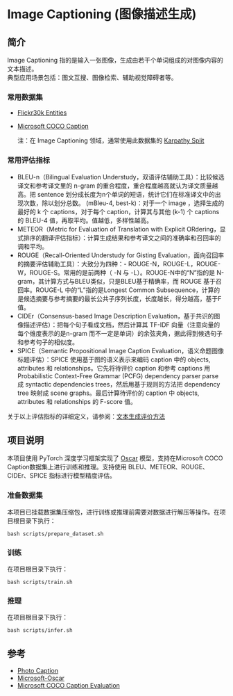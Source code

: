 # Image Captioning (图像描述生成)

## 简介

Image Captioning 指的是输入一张图像，生成由若干个单词组成的对图像内容的文本描述。  
典型应用场景包括：图文互搜、图像检索、辅助视觉障碍者等。

### 常用数据集

 - [Flickr30k Entities](https://github.com/BryanPlummer/flickr30k_entities)
 - [Microsoft COCO Caption](https://cocodataset.org/#download)
 
    注：在 Image Captioning 领域，通常使用此数据集的 [Karpathy Split](https://www.zhihu.com/question/283314344/answer/700488776)


### 常用评估指标

- BLEU-n（Bilingual Evaluation Understudy，双语评估辅助工具）：比较候选译文和参考译文里的 n-gram 的重合程度，重合程度越高就认为译文质量越高。把 sentence 划分成长度为n个单词的短语，统计它们在标准译文中的出现次数，除以划分总数。
(mBleu-4, best-k)：对于一个 image ，选择生成的最好的 k 个 captions，对于每个 caption，计算其与其他 (k-1) 个 captions 的 BLEU-4 值，再取平均。值越低，多样性越高。
- METEOR（Metric for Evaluation of Translation with Explicit ORdering，显式排序的翻译评估指标）：计算生成结果和参考译文之间的准确率和召回率的调和平均。
- ROUGE（Recall-Oriented Understudy for Gisting Evaluation，面向召回率的摘要评估辅助工具）：大致分为四种：- ROUGE-N，ROUGE-L，ROUGE-W，ROUGE-S。常用的是前两种（ -N 与 -L）。ROUGE-N中的“N”指的是 N-gram，其计算方式与BLEU类似，只是BLEU基于精确率，而 ROUGE 基于召回率。ROUGE-L 中的“L”指的是Longest Common Subsequence，计算的是候选摘要与参考摘要的最长公共子序列长度，长度越长，得分越高，基于F值。
- CIDEr（Consensus-based Image Description Evaluation，基于共识的图像描述评估）：把每个句子看成文档，然后计算其 TF-IDF 向量（注意向量的每个维度表示的是n-gram 而不一定是单词）的余弦夹角，据此得到候选句子和参考句子的相似度。
- SPICE（Semantic Propositional Image Caption Evaluation，语义命题图像标题评估）：SPICE 使用基于图的语义表示来编码 caption 中的 objects, attributes 和 relationships。它先将待评价 caption 和参考 captions 用 Probabilistic Context-Free Grammar (PCFG) dependency parser parse 成 syntactic dependencies trees，然后用基于规则的方法把 dependency tree 映射成 scene graphs。最后计算待评价的 caption 中 objects, attributes 和 relationships 的 F-score 值。

关于以上评估指标的详细定义，请参阅：[文本生成评价方法 ](https://zhuanlan.zhihu.com/p/108630305?utm_source=wechat_timeline)


## 项目说明

本项目使用 PyTorch 深度学习框架实现了 [Oscar](https://arxiv.org/abs/2004.06165) 模型，支持在Microsoft COCO Caption数据集上进行训练和推理。支持使用 BLEU、METEOR、ROUGE、CIDEr、SPICE 指标进行模型精度评估。


### 准备数据集

本项目已挂载数据集压缩包，进行训练或推理前需要对数据进行解压等操作。在项目根目录下执行：
```
bash scripts/prepare_dataset.sh
```

### 训练

在项目根目录下执行：
```
bash scripts/train.sh
```

### 推理

在项目根目录下执行：
```
bash scripts/infer.sh
```

## 参考
- [Photo Caption](https://en.wikipedia.org/wiki/Photo_caption)
- [Microsoft-Oscar](https://github.com/microsoft/Oscar)
- [Microsoft COCO Caption Evaluation](https://github.com/LuoweiZhou/coco-caption)
